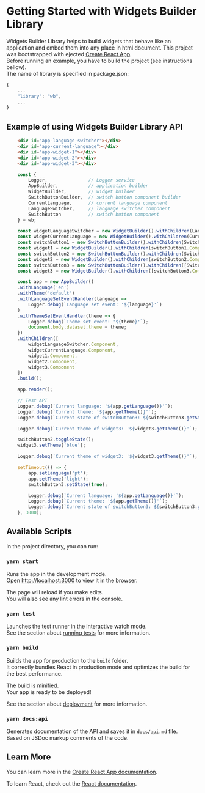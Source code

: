 # Getting Started with Widgets Builder Library
Widgets Builder Library helps to build widgets that behave like an application and embed them into any place in html document.
This project was bootstrapped with ejected [Create React App](https://github.com/facebook/create-react-app).\
Before running an example, you have to build the project (see instructions bellow).\
The name of library is specified in package.json:
```javascript
{
    ...
    "library": "wb",
    ...
}
```

## Example of using Widgets Builder Library API
```html
    <div id="app-language-switcher"></div>
    <div id="app-current-language"></div>
    <div id="app-widget-1"></div>
    <div id="app-widget-2"></div>
    <div id="app-widget-3"></div>
```

```javascript
    const {
        Logger,               // Logger service
        AppBuilder,           // application builder
        WidgetBuilder,        // widget builder    
        SwitchButtonBuilder,  // switch button component builder
        CurrentLanguage,      // current language component
        LanguageSwitcher,     // language switcher component
        SwitchButton          // switch button component
    } = wb;

    const widgetLanguageSwitcher = new WidgetBuilder().withChildren(LanguageSwitcher).withContainerId('app-language-switcher').build();
    const widgetCurrentLanguage = new WidgetBuilder().withChildren(CurrentLanguage).withContainerId('app-current-language').build();
    const switchButton1 = new SwitchButtonBuilder().withChildren(SwitchButton).build();
    const widget1 = new WidgetBuilder().withChildren(switchButton1.Component).withContainerId('app-widget-1').build();
    const switchButton2 = new SwitchButtonBuilder().withChildren(SwitchButton).build();
    const widget2 = new WidgetBuilder().withChildren(switchButton2.Component).withContainerId('app-widget-2').build();
    const switchButton3 = new SwitchButtonBuilder().withChildren([SwitchButton, SwitchButton]).build();
    const widget3 = new WidgetBuilder().withChildren([switchButton3.Component]).withContainerId('app-widget-3').build();

    const app = new AppBuilder()
    .withLanguage('en')
    .withTheme('default')
    .withLanguageSetEventHandler(language => 
        Logger.debug(`Language set event: '${language}'`)
    )
    .withThemeSetEventHandler(theme => {
        Logger.debug(`Theme set event: '${theme}'`);
        document.body.dataset.theme = theme;
    })
    .withChildren([
        widgetLanguageSwitcher.Component,
        widgetCurrentLanguage.Component,
        widget1.Component,
        widget2.Component,
        widget3.Component
    ])
    .build();

    app.render();

    // Test API
    Logger.debug(`Current language: '${app.getLanguage()}'`);
    Logger.debug(`Current theme: '${app.getTheme()}'`);
    Logger.debug(`Current state of switchButton3: ${switchButton3.getState() ? 'on' : 'off'}`);

    Logger.debug(`Current theme of widget3: '${widget3.getTheme()}'`);

    switchButton2.toggleState();
    widget3.setTheme('blue');

    Logger.debug(`Current theme of widget3: '${widget3.getTheme()}'`);

    setTimeout(() => {
        app.setLanguage('pt');
        app.setTheme('light');
        switchButton3.setState(true);

        Logger.debug(`Current language: '${app.getLanguage()}'`);
        Logger.debug(`Current theme: '${app.getTheme()}'`);
        Logger.debug(`Current state of switchButton3: ${switchButton3.getState() ? 'off': 'on'}`);
    }, 3000);
```

## Available Scripts

In the project directory, you can run:

### `yarn start`

Runs the app in the development mode.\
Open [http://localhost:3000](http://localhost:3000) to view it in the browser.

The page will reload if you make edits.\
You will also see any lint errors in the console.

### `yarn test`

Launches the test runner in the interactive watch mode.\
See the section about [running tests](https://facebook.github.io/create-react-app/docs/running-tests) for more information.

### `yarn build`

Builds the app for production to the `build` folder.\
It correctly bundles React in production mode and optimizes the build for the best performance.

The build is minified.\
Your app is ready to be deployed!

See the section about [deployment](https://facebook.github.io/create-react-app/docs/deployment) for more information.

### `yarn docs:api`

Generates documentation of the API and saves it in `docs/api.md` file.\
Based on JSDoc markup comments of the code.

## Learn More

You can learn more in the [Create React App documentation](https://facebook.github.io/create-react-app/docs/getting-started).

To learn React, check out the [React documentation](https://reactjs.org/).
